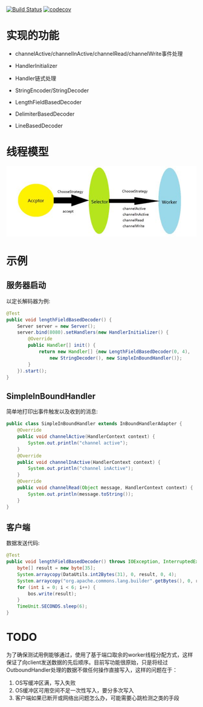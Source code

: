 [![Build Status](https://travis-ci.org/seaswalker/netty-wheel.svg?branch=master)](https://travis-ci.org/seaswalker/netty-wheel)
[![codecov](https://codecov.io/gh/seaswalker/netty-wheel/branch/master/graph/badge.svg)](https://codecov.io/gh/seaswalker/netty-wheel)

# 实现的功能

- channelActive/channelInActive/channelRead/channelWrite事件处理

- HandlerInitializer 

- Handler链式处理

- StringEncoder/StringDecoder

- LengthFieldBasedDecoder

- DelimiterBasedDecoder

- LineBasedDecoder

# 线程模型

![ThreadMode](images/thread_mode.jpg)

# 示例

## 服务器启动

以定长解码器为例:

```java
@Test
public void lengthFieldBasedDecoder() {
    Server server = new Server();
    server.bind(8080).setHandlers(new HandlerInitializer() {
        @Override
        public Handler[] init() {
            return new Handler[] {new LengthFieldBasedDecoder(0, 4), 
                new StringDecoder(), new SimpleInBoundHandler()};
        }
    }).start();
}
```

## SimpleInBoundHandler

简单地打印出事件触发以及收到的消息:

```java
public class SimpleInBoundHandler extends InBoundHandlerAdapter {
    @Override
    public void channelActive(HandlerContext context) {
        System.out.println("channel active");
    }
    @Override
    public void channelInActive(HandlerContext context) {
        System.out.println("channel inActive");
    }
    @Override
    public void channelRead(Object message, HandlerContext context) {
        System.out.println(message.toString());
    }
}
```

## 客户端

数据发送代码:

```java
@Test
public void lengthFieldBasedDecoder() throws IOException, InterruptedException {
    byte[] result = new byte[35];
    System.arraycopy(DataUtils.int2Bytes(31), 0, result, 0, 4);
    System.arraycopy("org.apache.commons.lang.builder".getBytes(), 0, result, 4, 31);
    for (int i = 0; i < 6; i++) {
        bos.write(result);
    }
    TimeUnit.SECONDS.sleep(6);
}
```

# TODO

为了确保测试用例能够通过，使用了基于端口取余的worker线程分配方式，这样保证了向client发送数据的先后顺序。目前写功能很原始，只是将经过OutboundHandler处理的数据不做任何操作直接写入，这样的问题在于：
1. OS写缓冲区满，写入失败
2. OS缓冲区可用空间不足一次性写入，要分多次写入
3. 客户端如果已断开或网络出问题怎么办，可能需要心跳检测之类的手段
